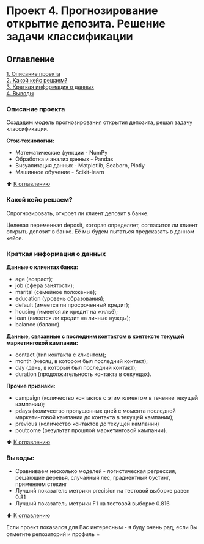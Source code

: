 # Проект 4. Прогнозирование открытие депозита. Решение задачи классификации

## Оглавление  
[1. Описание проекта](https://github.com/belovengineer/data_science_learn/tree/main/project_4/README.md#Описание-проекта)  
[2. Какой кейс решаем?](https://github.com/belovengineer/data_science_learn/tree/main/project_4/README.md#Какой-кейс-решаем)  
[3. Краткая информация о данных](https://github.com/belovengineer/data_science_learn/tree/main/project_4/README.md#Краткая-информация-о-данных)   
[4. Выводы](https://github.com/belovengineer/data_science_learn/tree/main/project_4/README.md#Выводы) 

### Описание проекта   
  
Создадим модель прогнозирования открытия депозита, решая задачу классификации.

<b>Стэк-технологии:</b>
* Математические функции - NumPy   
* Обработка и анализ данных - Pandas  
* Визуализация данных - Matplotlib, Seaborn, Plotly  
* Машинное обучение - Scikit-learn  
  
:arrow_up: [К оглавлению](https://github.com/belovengineer/data_science_learn/tree/main/project_4/README.md#Оглавление)


### Какой кейс решаем?  
  
Спрогнозировать, откроет ли клиент депозит в банке.  
  
Целевая переменная deposit, которая определяет, согласится ли клиент открыть депозит в банке. Её мы будем пытаться предсказать в данном кейсе.
  
### Краткая информация о данных
  
<b>Данные о клиентах банка:</b>

* age (возраст);
* job (сфера занятости);
* marital (семейное положение);
* education (уровень образования);
* default (имеется ли просроченный кредит);
* housing (имеется ли кредит на жильё);
* loan (имеется ли кредит на личные нужды);
* balance (баланс).

<b>Данные, связанные с последним контактом в контексте текущей маркетинговой кампании:</b>

* contact (тип контакта с клиентом);
* month (месяц, в котором был последний контакт);
* day (день, в который был последний контакт);
* duration (продолжительность контакта в секундах).

<b>Прочие признаки:</b>

* campaign (количество контактов с этим клиентом в течение текущей кампании);
* pdays (количество пропущенных дней с момента последней маркетинговой кампании до контакта в текущей кампании);
* previous (количество контактов до текущей кампании)
* poutcome (результат прошлой маркетинговой кампании).
    
:arrow_up: [К оглавлению](https://github.com/belovengineer/data_science_learn/tree/main/project_4/README.md#Оглавление)

### Выводы:  

* Сравниваем несколько моделей - логистическая регрессия, решающие деревья, случайный лес, градиентный бустинг, применяем стекинг
* Лучший показатель метрики precision на тестовой выборке равен 0.81
* Лучший показатель метрики F1 на тестовой выборке 0.816

:arrow_up: [К оглавлению](https://github.com/belovengineer/data_science_learn/tree/main/project_4/README.md#Оглавление)


Если проект показался для Вас интересным - я буду очень рад, если Вы отметите репозиторий и профиль ⭐️